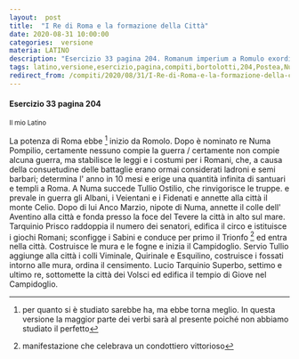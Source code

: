 ```yaml
---
layout:  post
title:  "I Re di Roma e la formazione della Città"
date: 2020-08-31 10:00:00
categories:  versione
materia: LATINO
description: "Esercizio 33 pagina 204. Romanum imperium a Romulo exordium habet. Postea Numa Pompilius rex creatur: bellum quidem nullum gerii, sed leges moresque constituit Romanis, qui consuetudine proeliorum iam latrones ac semibarbari putabantur; annum describit in decem menses et infinita Romae sacra ac tempia constituit..."
tags: latino,versione,esercizio,pagina,compiti,bortolotti,204,Postea,Numa,Pompilius, rex, creatur
redirect_from: /compiti/2020/08/31/I-Re-di-Roma-e-la-formazione-della-citt%C3%A0-versione
---
```

#### Esercizio 33 pagina 204
<sub> Il mio Latino </sub>

La potenza di Roma ebbe [^1] inizio da Romolo. Dopo è nominato re Numa Pompilio, certamente nessuno compie la guerra / certamente non compie alcuna guerra, ma stabilisce le leggi e i costumi per i Romani, che, a causa della consuetudine delle battaglie erano ormai considerati ladroni e semi barbari; determina l' anno in 10 mesi e erige una quantità infinita di santuari e templi a Roma. A Numa succede Tullio Ostilio, che rinvigorisce le truppe. e prevale in guerra gli Albani, i Veientani e i Fidenati e annette alla città il monte Celio. Dopo di lui Anco Marzio, nipote di Numa, annette il colle dell' Aventino alla città e fonda presso la foce del Tevere la città in alto sul mare. Tarquinio Prisco raddoppia il numero dei senatori, edifica il circo e istituisce i giochi Romani; sconfigge i Sabini e conduce per primo il Trionfo [^2] ed entra nella città. Costruisce le mura e le fogne e inizia il Campidoglio. Servio Tullio aggiunge alla città i colli Viminale, Quirinale e Esquilino, costruisce i fossati intorno alle mura, ordina il censimento. Lucio Tarquinio Superbo, settimo e ultimo re, sottomette la città dei Volsci ed edifica il tempio di Giove nel Campidoglio.

[^1]: per quanto si è studiato sarebbe ha, ma ebbe torna meglio. In questa versione la maggior parte dei verbi sarà al presente poiché non abbiamo studiato il perfetto
[^2]: manifestazione che celebrava un condottiero vittorioso
